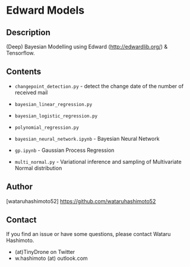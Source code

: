 # Edward Models

## Description
(Deep) Bayesian Modelling using Edward (http://edwardlib.org/) & Tensorflow.

## Contents
* `changepoint_detection.py` - detect the change date of the number of received mail

* `bayesian_linear_regression.py`  

* `bayesian_logistic_regression.py`

* `polynomial_regression.py`

* `bayesian_neural_network.ipynb` - Bayesian Neural Network

* `gp.ipynb` - Gaussian Process Regression

* `multi_normal.py` - Variational inference and sampling of Multivariate Normal distribution

## Author 
[wataruhashimoto52] https://github.com/wataruhashimoto52 

## Contact
If you find an issue or have some questions, please contact Wataru Hashimoto.
- (at)TinyDrone on Twitter
- w.hashimoto (at) outlook.com
